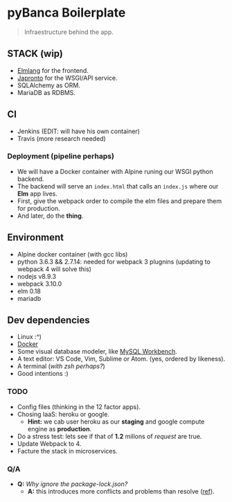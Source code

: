 # pyBanca Boilerplate

>Infraestructure behind the app.

## STACK (wip)

- [Elmlang](http://elm-lang.org/) for the frontend.
- [Japronto](https://github.com/squeaky-pl/japronto) for the WSGI/API service.
- SQLAlchemy as ORM.
- MariaDB as RDBMS.

## CI

- Jenkins (EDIT: will have his own container)
- Travis (more research needed)

### Deployment (pipeline perhaps)

- We will have a Docker container with Alpine runing our WSGI python backend.
- The backend will serve an `index.html` that calls an `index.js` where our **Elm** app lives.
- First, give the webpack order to compile the elm files and prepare them for production.
- And later, do the **thing**.

## Environment

- Alpine docker container (with gcc libs)
- python 3.6.3 && 2.7.14: needed for webpack 3 plugnins (updating to webpack 4 will solve this)
- nodejs v8.9.3
- webpack 3.10.0
- elm 0.18
- mariadb

## Dev dependencies

- Linux :^)
- [Docker](https://github.com/arieljimenez/configx/blob/Elementary/apps/docker.sh)
- Some visual database modeler, like [MySQL Workbench](https://www.mysql.com/products/workbench/).
- A text editor: VS Code, Vim, Sublime or Atom. (yes, ordered by likeness).
- A terminal (_with zsh perhaps?_)
- Good intentions :)

### TODO

- Config files (thinking in the 12 factor apps).
- Chosing IaaS: heroku or google.
  - **Hint:** we cab user heroku as our **staging** and google compute engine as **production**.
- Do a stress test: lets see if that of **1.2** millons of *request* are true.
- Update Webpack to 4.
- Facture the stack in microservices.

### Q/A

- **Q:** _Why ignore the package-lock.json?_
  - **A:** this introduces more conflicts and problems than resolve ([ref](https://stackoverflow.com/questions/44297803/package-lock-json-role)).
